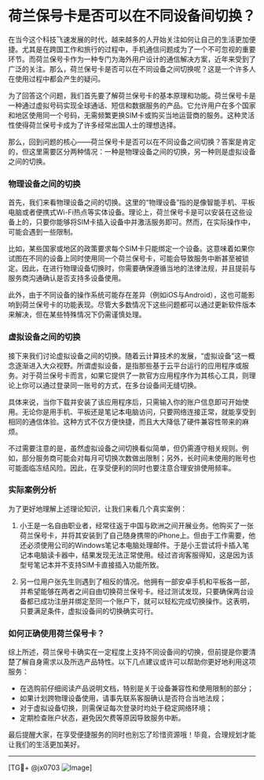 # 荷兰保号卡是否可以在不同设备间切换？

在当今这个科技飞速发展的时代，越来越多的人开始关注如何让自己的生活更加便捷。尤其是在跨国工作和旅行的过程中，手机通信问题成为了一个不可忽视的重要环节。而荷兰保号卡作为一种专门为海外用户设计的通信解决方案，近年来受到了广泛的关注。那么，荷兰保号卡是否可以在不同设备之间切换呢？这是一个许多人在使用过程中都会产生的疑问。

为了回答这个问题，我们首先要了解荷兰保号卡的基本原理和功能。荷兰保号卡是一种通过虚拟号码实现全球通话、短信和数据服务的产品。它允许用户在多个国家和地区使用同一个号码，无需频繁更换SIM卡或购买当地运营商的服务。这种灵活性使得荷兰保号卡成为了许多经常出国人士的理想选择。

那么，回到问题的核心——荷兰保号卡是否可以在不同设备之间切换？答案是肯定的，但这里需要区分两种情况：一种是物理设备之间的切换，另一种则是虚拟设备之间的切换。

### 物理设备之间的切换

首先，我们来看物理设备之间的切换。这里的“物理设备”指的是像智能手机、平板电脑或者便携式Wi-Fi热点等实体设备。理论上，荷兰保号卡是可以安装在这些设备上的，只要你能够将SIM卡插入设备中并激活服务即可。然而，在实际操作中，可能会遇到一些限制。

比如，某些国家或地区的政策要求每个SIM卡只能绑定一个设备。这意味着如果你试图在不同的设备上同时使用同一个荷兰保号卡，可能会导致服务中断甚至被锁定。因此，在进行物理设备切换时，你需要确保遵循当地的法律法规，并且提前与服务商沟通确认是否支持多设备使用。

此外，由于不同设备的操作系统可能存在差异（例如iOS与Android），这也可能影响到荷兰保号卡的功能表现。尽管大多数情况下这些问题都可以通过更新软件版本来解决，但在某些特殊情况下仍需谨慎处理。

### 虚拟设备之间的切换

接下来我们讨论虚拟设备之间的切换。随着云计算技术的发展，“虚拟设备”这一概念逐渐进入大众视野。所谓虚拟设备，是指那些基于云平台运行的应用程序或服务。对于荷兰保号卡而言，如果它提供了一款官方应用程序作为其核心工具，则理论上你可以通过登录同一账号的方式，在多台设备间无缝切换。

具体来说，当你下载并安装了该应用程序后，只需输入你的账户信息即可开始使用。无论你是用手机、平板还是笔记本电脑访问，只要网络连接正常，就能享受到相同的通信体验。这种方式不仅方便快捷，而且大大降低了硬件兼容性带来的麻烦。

不过需要注意的是，虽然虚拟设备之间切换看似简单，但仍需遵守相关规则。例如，部分服务商可能会对每月可切换次数做出限制；另外，长时间未使用的账号也可能面临冻结风险。因此，在享受便利的同时也要注意合理安排使用频率。

### 实际案例分析

为了更好地理解上述理论知识，让我们来看几个真实案例：

1. 小王是一名自由职业者，经常往返于中国与欧洲之间开展业务。他购买了一张荷兰保号卡，并将其安装到了自己随身携带的iPhone上。但由于工作需要，他还必须使用公司的Windows笔记本电脑处理邮件。于是小王尝试将卡插入笔记本电脑读卡器中，结果发现无法正常使用。经过咨询客服得知，这是因为该型号笔记本并不支持SIM卡直接插入功能所致。

2. 另一位用户张先生则遇到了相反的情况。他拥有一部安卓手机和平板各一部，并希望能够在两者之间自由切换荷兰保号卡。经过测试发现，只要确保两台设备都已成功注册并绑定至同一个账户下，就可以轻松完成切换操作。这表明，只要满足条件，虚拟设备间的切换确实可行。

### 如何正确使用荷兰保号卡？

综上所述，荷兰保号卡确实在一定程度上支持不同设备间的切换，但前提是你要清楚了解自身需求以及所选产品特性。以下几点建议或许可以帮助你更好地利用这项服务：

- 在选购前仔细阅读产品说明文档，特别是关于设备兼容性和使用限制的部分；
- 如果计划跨物理设备使用，请事先联系客服确认是否符合当地法规；
- 对于虚拟设备切换，则需保证每次登录时均处于稳定网络环境；
- 定期检查账户状态，避免因欠费等原因导致服务中断。

最后提醒大家，在享受便捷服务的同时也别忘了珍惜资源哦！毕竟，合理规划才能让我们的生活更加美好。

---

[TG💪+ @jx0703 ![Image](https://github.com/user-attachments/assets/dbca1d08-cadb-493c-b0ec-ad6f7a83f270)]